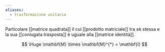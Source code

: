 ```yaml
---
aliases:
  - trasformazione unitaria
---
```


Particolare [[matrice quadrata]] il cui [[prodotto matriciale]] tra sè stessa e la sua [[coniugata trasposta]] è uguale alla [[matrice identità]].

$$
\Huge
\mathbf{M} \times \mathbf{M}^{*} = \mathbf{I}
$$

